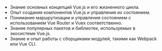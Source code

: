 - Знание основных концепций Vue.js и его жизненного цикла.
- Опыт создания компонентов Vue.js и управления их состоянием.
- Понимание маршрутизации и управления состоянием с использованием Vue Router
	и Vuex соответственно.
- Знание популярных пакетов и библиотек, используемых в экосистеме Vue.js.
- Знание и опыт работы с сборщиками модулей, такими как Webpack или Vue CLI.